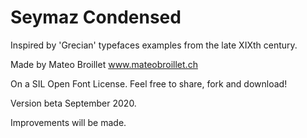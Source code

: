# Seymaz Condensed

Inspired by 'Grecian' typefaces examples from the late XIXth century. 

Made by Mateo Broillet www.mateobroillet.ch 

On a SIL Open Font License. Feel free to share, fork and download!

Version beta September 2020. 

Improvements will be made. 
